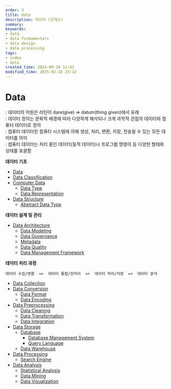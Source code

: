 ```yaml
---
order: 3
title: data
description: 데이터 (인덱스)
summary:
keywords:
- data
- data fundamentals
- data design
- data processing
tags:
- index
- data
created_time: 2024-09-28 11:43
modified_time: 2025-02-10 23:12
---
```


# Data
: 데이터의 어원은 라틴어 dare(give) => datum(thing given)에서 유래  
: 데이터 정의는 문화적 배경에 따라 다양하게 해석되나 크게 과학적 관점의 데이터와 컴퓨터 데이터로 정의  
: 컴퓨터 데이터란 컴퓨터 시스템에 의해 생성, 처리, 변환, 저장, 전송될 수 있는 모든 데이터를 의미  
: 컴퓨터 데이터는 처리 중인 데이터(동적 데이터)나 프로그램 명령어 등 다양한 형태와 상태를 포괄함  


**데이터 기초**
- [Data](./data.md)
- [Data Classification](./data-classification.md)
- [Computer Data](./computer-data.md)
  - [Data Type](./computer-data-type.md)
  - [Data Representation](./data-representation.md)
- [Data Structure](./data-structure/index.md)
  - [Abstract Data Type](./data-structure/abstract-data-type.md)


**데이터 설계 및 관리**
- [Data Architecture](./data-architecture.md)
  - [Data Modeling](./data-modeling.md)
  - [Data Governance](./data-governance.md)
  - [Metadata](./metadata.md)
  - [Data Quality](./data-quality.md)
  - [Data Management Framework](./data-management-framework.md)


**데이터 처리 과정**
```
데이터 수집/변환  =>  데이터 통합/전처리  =>  데이터 처리/저장  =>  데이터 분석
```

- [Data Collection](./data-collection/index.md)
- [Data Conversion](./data-conversion/index.md)
  - [Data Format](./data-conversion/format/index.md)
  - [Data Encoding](./data-conversion/encoding/index.md)
- [Data Preprocessing](./data-preprocessing/index.md)
  - [Data Cleaning](./data-preprocessing/data-cleaning.md)
  - [Data Transformation](./data-preprocessing/data-transformation.md)
  - [Data Integration](./data-preprocessing/data-integration.md)
- [Data Storage](./data-storage/index.md)
  - [Database](./data-storage/database/index.md)
    - [Database Management System](../dbms/index.md)
    - [Query Language](../dbms/query-language/index.md)
  - [Data Warehouse](./data-storage/data-warehouse.md)
- [Data Processing](./data-processing/index.md)
  - [Search Engine](./data-processing/search-engine.md)
- [Data Analysis](./data-analysis/index.md)
  - [Statistical Analysis](./data-analysis/statistical/index.md)
  - [Data Mining](./data-analysis/mining/index.md)
  - [Data Visualization](./data-analysis/visualization/index.md)